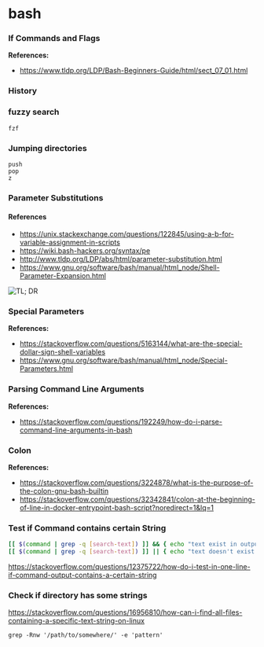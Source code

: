 # bash

### If Commands and Flags

**References:**
- https://www.tldp.org/LDP/Bash-Beginners-Guide/html/sect_07_01.html

### History

### fuzzy search
```
fzf
```

### Jumping directories
```
push
pop
z
```

### Parameter Substitutions

#### References

- https://unix.stackexchange.com/questions/122845/using-a-b-for-variable-assignment-in-scripts
- https://wiki.bash-hackers.org/syntax/pe
- http://www.tldp.org/LDP/abs/html/parameter-substitution.html
- https://www.gnu.org/software/bash/manual/html_node/Shell-Parameter-Expansion.html

![TL; DR](https://i.stack.imgur.com/T2Fp8.png)

### Special Parameters

**References:**
- https://stackoverflow.com/questions/5163144/what-are-the-special-dollar-sign-shell-variables
- https://www.gnu.org/software/bash/manual/html_node/Special-Parameters.html

### Parsing Command Line Arguments

**References:**
- https://stackoverflow.com/questions/192249/how-do-i-parse-command-line-arguments-in-bash

### Colon

**References:**
- https://stackoverflow.com/questions/3224878/what-is-the-purpose-of-the-colon-gnu-bash-builtin
- https://stackoverflow.com/questions/32342841/colon-at-the-beginning-of-line-in-docker-entrypoint-bash-script?noredirect=1&lq=1

### Test if Command contains certain String

```bash
[[ $(command | grep -q [search-text]) ]] && { echo "text exist in output" }
[[ $(command | grep -q [search-text]) ]] || { echo "text doesn't exist in output" }
```

https://stackoverflow.com/questions/12375722/how-do-i-test-in-one-line-if-command-output-contains-a-certain-string

### Check if directory has some strings

https://stackoverflow.com/questions/16956810/how-can-i-find-all-files-containing-a-specific-text-string-on-linux
```
grep -Rnw '/path/to/somewhere/' -e 'pattern'
```